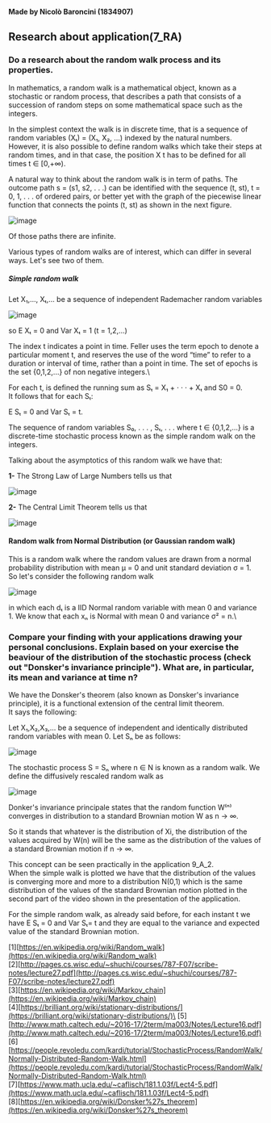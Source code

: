 **Made by Nicolò Baroncini (1834907)**

## Research about application(7_RA)
### Do a research about the random walk process and its properties.
In mathematics, a random walk is a mathematical object, known as a stochastic or random process, that describes a path that consists of a succession of random steps on some mathematical space such as the integers.

In the simplest context the walk is in discrete time, that is a sequence of random variables (Xₜ) = (X₁, X₂, ...) indexed by the natural numbers. However, it is also possible to define random walks which take their steps at random times, and in that case, the position X
t has to be defined for all times t ∈ [0,+∞).

A natural way to think about the random walk is in term of paths. The outcome path s =
(s1, s2, . . .) can be identified with the sequence (t, st), t = 0, 1, . . . of ordered pairs, or better yet with the graph of the piecewise linear function that connects the points (t, st) as shown in the next figure.

![image](https://user-images.githubusercontent.com/78324346/141074983-cfe6a37d-eedf-44bd-ba99-d4ae0ea75fb9.png)

Of those paths there are infinite.

Various types of random walks are of interest, which can differ in several ways. Let's see two of them.

##### Simple random walk
Let X₁,..., Xₜ,... be a sequence of independent Rademacher random variables

![image](https://user-images.githubusercontent.com/78324346/141072631-9d05e4fa-cafc-45a4-b1fb-f61699b3163e.png)

so E Xₜ = 0 and Var Xₜ = 1 (t = 1,2,...)

The index t indicates a point in time. Feller uses the term epoch to denote a particular
moment t, and reserves the use of the word “time” to refer to a duration or interval of time,
rather than a point in time. The set of epochs is the set {0,1,2,...} of non negative integers.\

For each t, is defined the running sum as Sₜ = X₁ + · · · + Xₜ and S0 = 0.\
It follows that for each Sₜ:

E Sₜ = 0 and Var Sₜ = t.

The sequence of random variables S₀, . . . , Sₜ, . . .  where t ∈ {0,1,2,...} is a discrete-time stochastic process known as the simple random walk on the integers.

Talking about the asymptotics of this random walk we have that:

**1-** The Strong Law of Large Numbers tells us that

![image](https://user-images.githubusercontent.com/78324346/141073950-9125a13b-4010-42d5-8ed2-03e13e6dde5c.png)

**2-** The Central Limit Theorem tells us that

![image](https://user-images.githubusercontent.com/78324346/141074012-72e0db2f-674f-467c-ab06-a2b6d79d2a01.png)

#### Random walk from Normal Distribution (or Gaussian random walk)
This is a random walk where the random values are drawn from a normal probability distribution with mean μ = 0 and unit standard deviation σ = 1. \
So let's consider the following random walk

![image](https://user-images.githubusercontent.com/78324346/141076647-57b55e9d-61dc-4152-a724-47b05b12d284.png)

in which each dₜ is a IID Normal random variable with mean 0 and variance 1. We know that each xₙ is Normal with mean 0 and variance σ² = n.\

### Compare your finding with your applications drawing your personal conclusions. Explain based on your exercise the beaviour of the distribution of the stochastic process (check out "Donsker's invariance principle"). What are, in particular, its mean and variance at time n?
We have the Donsker's theorem (also known as Donsker's invariance principle), it is a functional extension of the central limit theorem. \
It says the following:

Let X₁,X₂,X₃,... be a sequence of independent and identically distributed random variables with mean 0.
Let Sₙ be as follows:

![image](https://user-images.githubusercontent.com/78324346/141084374-a0c5fc50-445f-43e6-a727-fa014587b056.png)

The stochastic process S = Sₙ where n ∈ N is known as a random walk. We define the diffusively rescaled random walk as

![image](https://user-images.githubusercontent.com/78324346/141084609-821a4e33-6bef-4eeb-a3b1-f2ba90a76372.png)

Donker's invariance principale states that the random function W⁽ⁿ⁾ converges in distribution to a standard Brownian motion W as n -> ∞.

So it stands that whatever is the distribution of Xi, the distribution of the values acquired by W(n) will be the same as the distribution of the values of a standard Brownian motion if n -> ∞.

This concept can be seen practically in the application 9_A_2.\
When the simple walk is plotted we have that the distribution of the values is converging more and more to a distribution N(0,1) which is the same distribution of the values of the standard Brownian motion plotted in the second part of the video shown in the presentation of the application.

For the simple random walk, as already said before, for each instant t we have E Sₜ = 0 and Var Sₜ= t and they are equal to the variance and expected value of the standard Brownian motion.


[1][https://en.wikipedia.org/wiki/Random_walk](https://en.wikipedia.org/wiki/Random_walk) \
[2][http://pages.cs.wisc.edu/~shuchi/courses/787-F07/scribe-notes/lecture27.pdf](http://pages.cs.wisc.edu/~shuchi/courses/787-F07/scribe-notes/lecture27.pdf) \
[3][https://en.wikipedia.org/wiki/Markov_chain](https://en.wikipedia.org/wiki/Markov_chain) \
[4][https://brilliant.org/wiki/stationary-distributions/](https://brilliant.org/wiki/stationary-distributions/)\
[5][http://www.math.caltech.edu/~2016-17/2term/ma003/Notes/Lecture16.pdf](http://www.math.caltech.edu/~2016-17/2term/ma003/Notes/Lecture16.pdf) \
[6][https://people.revoledu.com/kardi/tutorial/StochasticProcess/RandomWalk/Normally-Distributed-Random-Walk.html](https://people.revoledu.com/kardi/tutorial/StochasticProcess/RandomWalk/Normally-Distributed-Random-Walk.html) \
[7][https://www.math.ucla.edu/~caflisch/181.1.03f/Lect4-5.pdf](https://www.math.ucla.edu/~caflisch/181.1.03f/Lect4-5.pdf) \
[8][https://en.wikipedia.org/wiki/Donsker%27s_theorem](https://en.wikipedia.org/wiki/Donsker%27s_theorem)
